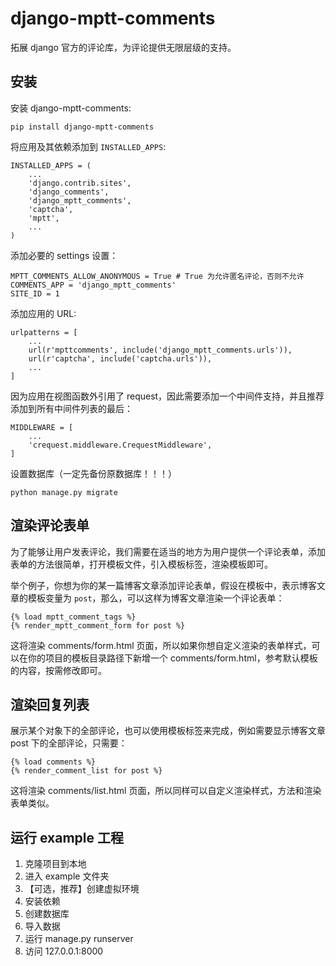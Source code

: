 # django-mptt-comments

拓展 django 官方的评论库，为评论提供无限层级的支持。

## 安装


安装 django-mptt-comments:

    pip install django-mptt-comments

将应用及其依赖添加到 `INSTALLED_APPS`:

    INSTALLED_APPS = (
        ...
        'django.contrib.sites',
        'django_comments',
        'django_mptt_comments',
        'captcha',
        'mptt',
        ...
    )
    
添加必要的 settings 设置：

    MPTT_COMMENTS_ALLOW_ANONYMOUS = True # True 为允许匿名评论，否则不允许
    COMMENTS_APP = 'django_mptt_comments'
    SITE_ID = 1

添加应用的 URL:

    urlpatterns = [
        ...
        url(r'mpttcomments', include('django_mptt_comments.urls')),
        url(r'captcha', include('captcha.urls')),
        ...
    ]

因为应用在视图函数外引用了 request，因此需要添加一个中间件支持，并且推荐添加到所有中间件列表的最后：


    MIDDLEWARE = [
        ...
        'crequest.middleware.CrequestMiddleware',
    ]
    
设置数据库（一定先备份原数据库！！！）

    python manage.py migrate

## 渲染评论表单

为了能够让用户发表评论，我们需要在适当的地方为用户提供一个评论表单，添加表单的方法很简单，打开模板文件，引入模板标签，渲染模板即可。

举个例子，你想为你的某一篇博客文章添加评论表单，假设在模板中，表示博客文章的模板变量为 `post`，那么，可以这样为博客文章渲染一个评论表单：

    {% load mptt_comment_tags %}
    {% render_mptt_comment_form for post %}

这将渲染 comments/form.html 页面，所以如果你想自定义渲染的表单样式，可以在你的项目的模板目录路径下新增一个 comments/form.html，参考默认模板的内容，按需修改即可。

## 渲染回复列表

展示某个对象下的全部评论，也可以使用模板标签来完成，例如需要显示博客文章 post 下的全部评论，只需要：

    {% load comments %}
    {% render_comment_list for post %}
    
这将渲染 comments/list.html 页面，所以同样可以自定义渲染样式，方法和渲染表单类似。

## 运行 example 工程
1. 克隆项目到本地
2. 进入 example 文件夹
3. 【可选，推荐】创建虚拟环境
4. 安装依赖
5. 创建数据库
6. 导入数据
7. 运行 manage.py runserver
8. 访问 127.0.0.1:8000
